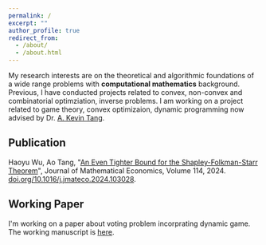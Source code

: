 ```yaml
---
permalink: /
excerpt: ""
author_profile: true
redirect_from: 
  - /about/
  - /about.html
---
```


My research interests are on the theoretical and algorithmic foundations of a wide range problems with **computational mathematics** background. Previous, I have conducted projects related to convex, non-convex and combinatorial optimziation, inverse problems. I am working on a project related to game theory, convex optimizaion, dynamic programming now advised by Dr. [A. Kevin Tang](https://www.ece.cornell.edu/faculty-directory/kevin-tang).

## Publication

Haoyu Wu, Ao Tang, "[An Even Tighter Bound for the Shapley-Folkman-Starr Theorem](https://haoyuwu02.github.io/files/SFS.pdf)", Journal of Mathematical Economics, Volume 114, 2024. [doi.org/10.1016/j.jmateco.2024.103028](https://doi.org/10.1016/j.jmateco.2024.103028).

## Working Paper

I'm working on a paper about voting problem incorprating dynamic game. The working manuscript is [here](https://haoyuwu02.github.io/files/Voting.pdf).



<!-- ## Working Project

- Ideal Position of the Voting Problem in Game Theory. "[Progress_Report](./files/Voting_Working.pdf)", "[Presentation_Beamer](./files/Progress_Voting_Beamer.pdf)".

## Previous Projects

- "[Error Esitmation via a Refined Shapley-Folkman Lemma](./files/SF.pdf)", "[Slides](./files/3900_Beamer.pdf)". 
- Maximization of Submodular Function
- Signal Recovering, "[Project Report](./files/Signal_Recovering_Final_Report.pdf)", "[Presentation_Beamer](./files/Signal_Recovering_Beamer.pdf)".
- Computational Optimal Transport, "[Project Report](./files/Optimal_Transport_Report.pdf)", "[Presentation Beamer](./files/Optimal_Transport_Presentation_Beamer.pdf)".
- Flow Geometry "[Project Report](./files/Flow_Geometry_Report.pdf)". -->